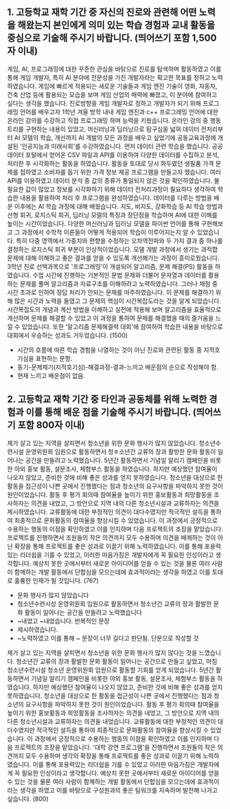 ## 1. 고등학교 재학 기간 중 자신의 진로와 관련해 어떤 노력을 해왔는지 본인에게 의미 있는 학습 경험과 교내 활동을 중심으로 기술해 주시기 바랍니다. (띄어쓰기 포함 1,500자 이내)  

게임, AI, 프로그래밍에 대한 꾸준한 관심을 바탕으로 진로를 탐색하며 활동하였고 이를 통해 게임 개발자, 특히 AI 분야에 전문성을 가진 개발자라는 확고한 목표를 정하고 노력하였습니다. 게임에 빠르게 적용되는 새로운 기술들과 게임 엔진 기술이 영화, 자동차, 건축 산업 등에 활용되는 모습을 보며 게임 산업의 매력에 빠졌고, 이 분야에 참여하고 싶다는 생각을 했습니다. 진로방향을 게임 개발자로 정하고 개발자가 되기 위해 프로그래밍 언어를 배우고자 1학년 겨울 방학 내내 게임 엔진과 c++ 프로그래밍 언어에 대한 온라인 강의를 수강하고 직접 프로그래밍 하며 능력을 키웠습니다. 온라인 강의 중 행동 트리를 구현하는 내용이 있었고, 머신러닝과 딥러닝으로 탐구심을 넓혀 데이터 전처리부터 AI 모델의 학습, 개선까지 AI 개발의 모든 과정을 배우고 싶었기에 공동교육과정에 개설된 '인공지능과 미래사회'를 수강하였습니다. 먼저 데이터 관련 학습을 했습니다. 공공데이터 포털에서 얻어온 CSV 파일과 API를 이용하여 다양한 데이터를 수집하고 분석, 처리한 후 시각화하는 활동을 하였습니다. 활동을 토대로 당시 화두였던 생필품 가격 문제를 접하였고 소비자를 돕기 위한 가격 정보 제공 프로그램을 만들고자 했습니다. 여러 API를 이용하였고 데이터 분석 중 값의 종류가 통일되지 않은 것을 확인하였습니다. 불필요한 값이 많았고 정보를 시각화하기 위해 데이터 전처리과정이 필요하다 생각하여 학습한 내용을 활용하여 처리 후 프로그램을 완성하였습니다. 데이터를 다루는 방법을 배운 이후에는 AI 학습 과정에 대해 배웠습니다. 지도, 비지도, 강화학습 등 AI 학습 방법과 선형 회귀, 로지스틱 회귀, 딥러닝 모델의 특징과 장단점을 학습하며 AI에 대한 이해를 높이는 시간이었습니다. 다양한 머신러닝과 딥러닝 모델을 파이썬 언어를 통해 구현해보고 그 과정에서 수학적 이론들이 어떻게 적용되어 학습이 이루어지는지 알 수 있었습니다. 특히 다중 영역에서 가중치와 편향을 수정하는 오차역전파와 두 가지 결과 중 하나를 결정하는 로지스틱 회귀 부분이 인상적이었습니다. 모델 개발 과정에서 생기는 과적합 문제에 대해 이해하고 좋은 결과를 얻을 수 있도록 개선해가는 과정이 흥미로웠습니다. 3학년 진로 선택과목으로 '프로그래밍'이 개설되어 알고리즘, 문제 해결(PS) 활동을 하였습니다. 수업 시간에 진행하는 기본적인 문법 문제와 더불어 문자열과 데이터를 활용하는 문제를 풀며 알고리즘과 자료구조를 이해하려고 노력하였습니다. 그러나 채점 중 시간 초과로 인하여 정답 처리가 안되는 문제를 마주하였습니다. 이 문제를 해결하기 위해 많은 시간과 노력을 들였고 그 문제의 핵심이 시간복잡도라는 것을 알게 되었습니다. 시간복잡도의 개념과 계산 방법을 이해하고 실전에 적용해 보며 알고리즘을 효율적으로 개선하며 문제를 해결할 수 있었고 이 과정을 통하여 문제를 해결했을 때의 즐거움을 느낄 수 있었습니다. 또한 '알고리즘 문제해결력 대회'에 참여하여 학습한 내용을 바탕으로 대회에서 우승하는 성과도 거두었습니다. (1500)

- 시간의 흐름에 따른 학습 경험을 나열하는 것이 아닌 진로와 관련된 활동 중 지적호기심을 표현하는 문항.
- 동기-문제제기(지적호기심)-해결과정-결과-느끼고 배운점의 순으로 작성해야 함.
- 현재 느끼고 배운점이 없음.


## 2. 고등학교 재학 기간 중 타인과 공동체를 위해 노력한 경험과 이를 통해 배운 점을 기술해 주시기 바랍니다. (띄어쓰기 포함 800자 이내)  

 제가 살고 있는 지역을 살피면서 청소년을 위한 문화 행사가 많지 않았습니다. 청소년수련시설 운영위원회 임원으로 활동하면서 청ㅎ소년간 교류의 장과 활방한 문화 활동이 일어나는 공간을 만들려고 노력했습니다. 5년간 활동하면서 기념일 알리기 캠페인을 비롯한 야외 홍보 활동, 설문조사, 체험부스 활동을 하였습니다. 하지만 예상했던 참여율이 나오지 않았고, 준비한 것에 비해 좋은 성과를 얻지 못하였습니다. 청소년을 대상으로 한 활동을 접근성이 나쁜 곳에서 진행했다는 점과 청소년의 요구사항을 파악하지 못한 것이 원인이었습니다. 활동 후 평가 회의때 참여율을 높이기 위한 홍보활동과 희망활동을 조사하자는 의견을 내었고, 그 방안으로 지역 내의 다른 청소년시설과 교류하자는 의견을 제시하였습니다. 교류활동에 대한 부정적인 의견이 대다수였지만 적극적인 설득을 통하여 최종적으로 문화활동의 참여율을 향상시킬 수 있었습니다. 이 과정에서 긍정적으로 수용하는 행동의 이점을 확인하였고 이를 인지하며 다음 프로젝트의  조장을 맡았습니다. 프로젝트를 진행하면서 조원들의 작은 의견까지 모두 수용하며 의견을 배제하는 것이 아닌 확장을 통해 프로젝트를 좋은 성과로 이끌기 위해 노력하였습니다. 이를 통해 포용력있는 리더쉽을 기를 수 있었고, 이러한 마음가짐은 개발자에게 꼭 필요한 인성이라고 생각합니다. 예상치 못한 곳에서부터 새로운 아이디어를 얻을 수 있는 것을 물론 여러 사람이 함께하는 개발 활동에서 단합심을 모으는데에 효과적이라는 생각을 하였고 이를 토대로 훌륭한 인재가 될 것입니다. (767)
- 문화 행사가 많지 않았습니다
- 청소년수련시성 운영위원회 임원으로 활동하면서 청소년간 교류의 장과 활발한 문화 활동이 일어나는 공간을 만들려고 노력했습니다
- ~내었고 ~내었습니다. 반복적인 문장
- 제시하였습니다.
- ~노력하였고 이를 통해 ~ 문장이 너무 길다고 판단됨. 단문으로 작성할 것


제가 살고 있는 지역을 살피면서 청소년을 위한 문화 행사가 많지 않다는 것을 느꼈습니다. 청소년간 교류의 장과 활발한 문화 활동이 일어나는 공간으로 만들고 싶었고, 마침 청소년수련시설 청소년 운영위원회 임원으로 활동할 기회를 얻게 되었습니다. 5년간 활동하면서 기념일 알리기 캠페인을 비롯한 야외 홍보 활동, 설문조사, 체험부스 활동을 하였습니다. 하지만 예상했던 참여율이 나오지 않았고, 준비한 것에 비해 좋은 성과를 얻지 못하였습니다. 청소년을 대상으로 한 활동을 접근성이 나쁜 곳에서 진행했다는 점과 청소년의 요구사항을 파악하지 못한 것이 원인이었습니다. 활동 후 평가 회의때 참여율을 높이기 위한 홍보활동과 희망활동을 조사하자는 의견을 내었고, 그 방안으로 지역 내의 다른 청소년시설과 교류하자는 의견을 내었습니다. 교류활동에 대한 부정적인 의견이 대다수였지만 적극적인 설득을 통하여 최종적으로 문화활동의 참여율을 향상시킬 수 있었습니다. 이 과정에서 긍정적으로 수용하는 행동의 이점을 확인하였고 이를 인지하며 다음 프로젝트의  조장을 맡았습니다. '대학 강연 프로그램'을 진행하면서 조원들의 작은 의견까지 모두 수용하며 생각의 확장을 통해 프로젝트를 좋은 성과로 이끌기 위해 노력하였습니다. 이를 통해 포용력있는 리더쉽을 기를 수 있었고 이러한 마음가짐은 개발자에게 꼭 필요한 인성이라고 생각합니다. 예상치 못한 곳에서부터 새로운 아이디어를 얻을 수 있는 것을 물론 여러 사람이 함께하는 개발 활동에서 단합심을 모으는데에 효과적이라는 생각을 하였고 이를 바탕으로 구성원과의 좋은 팀워크를 지속하며 발전해 나가고 싶습니다. (800)
